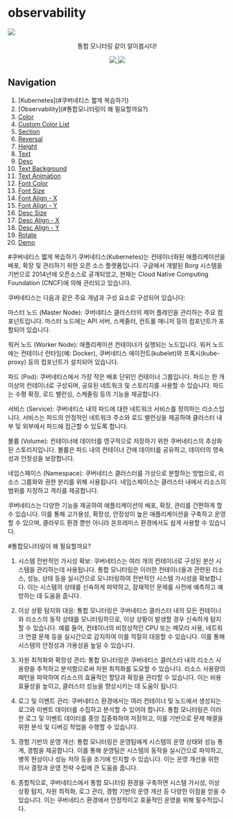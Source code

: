 # observability

<img src="https://capsule-render.vercel.app/api?type=waving&color=auto&height=200&section=header&text=통합모니터링&fontSize=90" />

<p align='center'> 통합 모니터링 같이 알아봅시다! </p>
<p align='center'>
  <a href="https://github.com/sangwonchoi/observability/labels/Idea">
    <img src="https://img.shields.io/badge/IDEA%20ISSUE%20-%23F7DF1E.svg?&style=for-the-badge&&logoColor=white"/>
  </a>
  <a href="#demo">
    <img src="https://img.shields.io/badge/DEMO%20-%234FC08D.svg?&style=for-the-badge&&logoColor=white"/>
  </a>
</p>

## Navigation
1. [Kubernetes](#쿠버네티스 짧게 복습하기)
2. [Observability](#통합모니터링이 왜 필요할까요?)
3. [Color](#color)
4. [Custom Color List](#custom-color-list)
5. [Section](#section)
6. [Reversal](#reversal)
7. [Height](#height)
8. [Text](#text)
9. [Desc](#desc)
10. [Text Background](#text-background)
11. [Text Animation](#text-animation)
12. [Font Color](#fontcolor)
13. [Font Size](#fontsize)
14. [Font Align - X](#fontalign)
15. [Font Align - Y](#fontaligny)
16. [Desc Size](#descsize)
17. [Desc Align - X](#descalign)
18. [Desc Align - Y](#descaligny)
19. [Rotate](#rotate)
20. [Demo](#demo)

#쿠버네티스 짧게 복습하기
쿠버네티스(Kubernetes)는 컨테이너화된 애플리케이션을 배포, 확장 및 관리하기 위한 오픈 소스 플랫폼입니다. 구글에서 개발된 Borg 시스템을 기반으로 2014년에 오픈소스로 공개되었고, 현재는 Cloud Native Computing Foundation (CNCF)에 의해 관리되고 있습니다.

쿠버네티스는 다음과 같은 주요 개념과 구성 요소로 구성되어 있습니다:

마스터 노드 (Master Node): 쿠버네티스 클러스터의 제어 플레인을 관리하는 주요 컴포넌트입니다. 마스터 노드에는 API 서버, 스케줄러, 컨트롤 매니저 등의 컴포넌트가 포함되어 있습니다.

워커 노드 (Worker Node): 애플리케이션 컨테이너가 실행되는 노드입니다. 워커 노드에는 컨테이너 런타임(예: Docker), 쿠버네티스 에이전트(kubelet)와 프록시(kube-proxy) 등의 컴포넌트가 설치되어 있습니다.

파드 (Pod): 쿠버네티스에서 가장 작은 배포 단위인 컨테이너 그룹입니다. 파드는 한 개 이상의 컨테이너로 구성되며, 공유된 네트워크 및 스토리지를 사용할 수 있습니다. 파드는 수평 확장, 로드 밸런싱, 스케줄링 등의 기능을 제공합니다.

서비스 (Service): 쿠버네티스 내의 파드에 대한 네트워크 서비스를 정의하는 리소스입니다. 서비스는 파드의 안정적인 네트워크 주소와 로드 밸런싱을 제공하여 클러스터 내부 및 외부에서 파드에 접근할 수 있도록 합니다.

볼륨 (Volume): 컨테이너에 데이터를 영구적으로 저장하기 위한 쿠버네티스의 추상화된 스토리지입니다. 볼륨은 파드 내의 컨테이너 간에 데이터를 공유하고, 데이터의 영속성과 안정성을 보장합니다.

네임스페이스 (Namespace): 쿠버네티스 클러스터를 가상으로 분할하는 방법으로, 리소스 그룹화와 권한 분리를 위해 사용됩니다. 네임스페이스는 클러스터 내에서 리소스의 범위를 지정하고 격리를 제공합니다.

쿠버네티스는 다양한 기능을 제공하여 애플리케이션의 배포, 확장, 관리를 간편하게 할 수 있습니다. 이를 통해 고가용성, 확장성, 안정성이 높은 애플리케이션을 구축하고 운영할 수 있으며, 클라우드 환경 뿐만 아니라 온프레미스 환경에서도 쉽게 사용할 수 있습니다.

#통합모니터링이 왜 필요할까요?
1. 시스템 전반적인 가시성 확보: 쿠버네티스는 여러 개의 컨테이너로 구성된 분산 시스템을 관리하는데 사용됩니다. 통합 모니터링은 이러한 컨테이너들과 관련된 리소스, 성능, 상태 등을 실시간으로 모니터링하여 전반적인 시스템 가시성을 확보합니다. 이는 시스템의 상태를 신속하게 파악하고, 잠재적인 문제를 사전에 예측하고 예방하는 데 도움을 줍니다.

2. 이상 상황 탐지와 대응: 통합 모니터링은 쿠버네티스 클러스터 내의 모든 컨테이너와 리소스의 동작 상태를 모니터링하므로, 이상 상황이 발생할 경우 신속하게 탐지할 수 있습니다. 예를 들어, 컨테이너의 비정상적인 CPU 또는 메모리 사용, 네트워크 연결 문제 등을 실시간으로 감지하여 이를 적절히 대응할 수 있습니다. 이를 통해 시스템의 안정성과 가용성을 높일 수 있습니다.

3. 자원 최적화와 확장성 관리: 통합 모니터링은 쿠버네티스 클러스터 내의 리소스 사용량을 추적하고 분석함으로써 자원 최적화를 도모할 수 있습니다. 리소스 사용량의 패턴을 파악하여 리소스의 효율적인 할당과 확장을 관리할 수 있습니다. 이는 비용 효율성을 높이고, 클러스터 성능을 향상시키는 데 도움이 됩니다.

4. 로그 및 이벤트 관리: 쿠버네티스 환경에서는 여러 컨테이너 및 노드에서 생성되는 로그와 이벤트 데이터를 수집하고 분석할 수 있어야 합니다. 통합 모니터링은 이러한 로그 및 이벤트 데이터를 중앙 집중화하여 저장하고, 이를 기반으로 문제 해결을 위한 분석 및 디버깅 작업을 수행할 수 있습니다.

5. 경험 기반의 운영 개선: 통합 모니터링은 운영팀에게 시스템의 운영 상태와 성능 통계, 경험을 제공합니다. 이를 통해 운영팀은 시스템의 동작을 실시간으로 파악하고, 병목 현상이나 성능 저하 등을 조기에 인지할 수 있습니다. 이는 운영 개선을 위한 의사 결정과 운영 전략 수립에 큰 도움을 줍니다.

6. 종합적으로, 쿠버네티스에서 통합 모니터링 환경을 구축하면 시스템 가시성, 이상 상황 탐지, 자원 최적화, 로그 관리, 경험 기반의 운영 개선 등 다양한 이점을 얻을 수 있습니다. 이는 쿠버네티스 환경에서 안정적이고 효율적인 운영을 위해 필수적입니다.
